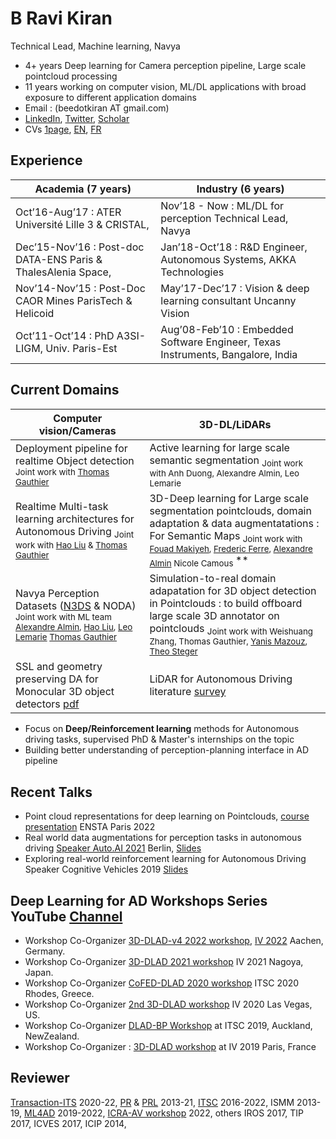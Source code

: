 # B Ravi Kiran
Technical Lead, Machine learning, Navya
- 4+ years Deep learning for Camera perception pipeline, Large scale pointcloud processing 
- 11 years working on computer vision, ML/DL applications with broad exposure to different application domains 
- Email : (beedotkiran AT gmail.com)
- [LinkedIn](https://www.linkedin.com/in/b-ravi-kiran-b246968/), [Twitter](https://twitter.com/beedotkiran), [Scholar](http://scholar.google.co.in/citations?user=qvXusvwAAAAJ)
- CVs [1page](https://beedotkiran.github.io/files/cvRaviKiran_1page.pdf), [EN](https://beedotkiran.github.io/files/cvRaviKiran.pdf), [FR](https://beedotkiran.github.io/files/cvRaviKiran_fr.pdf)

## Experience
| Academia (7 years)                                             	| Industry (6 years)                                                               	|
|---------------------------------------------------------------	|---------------------------------------------------------------------------------	|
| Oct’16-Aug’17 : ATER Université Lille 3 & CRISTAL,            	| Nov’18 - Now : ML/DL for perception Technical Lead, Navya                       	|
| Dec’15-Nov’16 : Post-doc DATA-ENS Paris & ThalesAlenia Space, 	| Jan’18-Oct’18 : R&D Engineer, Autonomous Systems, AKKA Technologies             	|
| Nov’14-Nov’15 : Post-Doc CAOR Mines ParisTech & Helicoid      	| May’17-Dec’17 : Vision & deep learning consultant Uncanny Vision                	|
| Oct’11-Oct’14 : PhD A3SI-LIGM, Univ. Paris-Est                	| Aug’08-Feb’10 : Embedded Software Engineer, Texas Instruments, Bangalore, India 	|

## Current Domains
| **Computer vision/Cameras**                                                                                                                                                                                                                                                                                                                                            	| **3D-DL/LiDARs**                                                                                                                                                                                                                                                                                                                                                  	|
|------------------------------------------------------------------------------------------------------------------------------------------------------------------------------------------------------------------------------------------------------------------------------------------------------------------------------------------------------------------------	|-------------------------------------------------------------------------------------------------------------------------------------------------------------------------------------------------------------------------------------------------------------------------------------------------------------------------------------------------------------------	|
| Deployment pipeline for realtime Object detection <sub>Joint work with [Thomas Gauthier](https://www.linkedin.com/in/thomas-gauthier-24a062110) </sub>                                                                                                                                                                                                                                                                                               	| Active learning for large scale semantic segmentation  <sub> Joint work with Anh Duong, Alexandre Almin, Leo Lemarie </sub>                                                                                                                                                                                                                        	|
| Realtime Multi-task learning architectures for Autonomous Driving   <sub>Joint work with [Hao Liu](https://www.linkedin.com/in/hao-l-7a4078159/) & [Thomas Gauthier](https://www.linkedin.com/in/thomas-gauthier-24a062110) </sub>                                                                                                                                     	| 3D-Deep learning for Large scale segmentation pointclouds, domain adaptation & data augmentatations : For Semantic Maps   <sub> Joint work with [Fouad Makiyeh](https://www.linkedin.com/in/fouad-makiyeh-561580159), [Frederic Ferre](https://www.linkedin.com/in/ferrefrederick/), [Alexandre Almin](https://www.linkedin.com/in/alexandre-almin-076aba105/) Nicole Camous </sub>** 	|
| Navya Perception Datasets ([N3DS](https://www.youtube.com/watch?v=5m6ALIs-s20) & NODA)   <sub> Joint work with ML team  [Alexandre Almin](https://www.linkedin.com/in/alexandre-almin-076aba105), [Hao Liu](https://www.linkedin.com/in/hao-l-7a4078159/), [Leo Lemarie](https://www.linkedin.com/in/l%C3%A9o-lemari%C3%A9-726776a6) [Thomas Gauthier](https://www.linkedin.com/in/thomas-gauthier-24a062110)  </sub> 	| Simulation-to-real domain adapatation for 3D object detection in Pointclouds : to build offboard large scale 3D annotator on pointclouds <sub> Joint work with Weishuang Zhang, Thomas Gauthier, [Yanis Mazouz](https://www.linkedin.com/in/yanis-mazouz), [Theo Steger](https://www.linkedin.com/in/steger-th%C3%A9o-41633997) </sub>                                                                                      	|
|SSL and geometry preserving DA for Monocular 3D object detectors [pdf](https://sslad2021.github.io/files/17.pdf) | LiDAR for Autonomous Driving literature  [survey](https://github.com/beedotkiran/Lidar_For_AD_references/blob/master/README.md)                  	|
- Focus on **Deep/Reinforcement learning** methods for Autonomous driving tasks, supervised PhD & Master's internships on the topic
- Building better understanding of perception-planning interface in AD pipeline


## Recent Talks
- Point cloud representations for deep learning on Pointclouds, [course presentation](Cours_ENSTA_PointcloudDL_Introduction.pdf) ENSTA Paris 2022
- Real world data augmentations for perception tasks in autonomous driving [Speaker Auto.AI 2021](https://www.auto-ai.eu/speaker) Berlin, [Slides](Navya_Auto_AI_Sept_2021.pdf)
- Exploring real-world reinforcement learning for Autonomous Driving Speaker Cognitive Vehicles 2019 [Slides](DRLAD_ExploringApplicationsTalk2019_CognitiveVehicles.pdf)

## Deep Learning for AD Workshops Series YouTube [Channel](https://www.youtube.com/channel/UCRJxcVElG-p_VgoqOiGe-Rw/videos)
- Workshop Co-Organizer [3D-DLAD-v4 2022 workshop](https://sites.google.com/view/3d-dlad-v4-iv2022/schedule), [IV 2022](https://iv2022.com/) Aachen, Germany.
- Workshop Co-Organizer [3D-DLAD 2021 workshop](https://sites.google.com/view/3d-dlad-v3-iv2021/home) IV 2021 Nagoya, Japan.
- Workshop Co-Organizer [CoFED-DLAD 2020 workshop](https://sites.google.com/view/cofed-dlad-2020/home) ITSC 2020 Rhodes, Greece.
- Workshop Co-Organizer [2nd 3D-DLAD workshop](https://sites.google.com/view/3d-dlad-v2-iv2020/home) IV 2020 Las Vegas, US.
- Workshop Co-Organizer [DLAD-BP Workshop](https://sites.google.com/view/dlad-bp-itsc2019/home) at ITSC 2019, Auckland, NewZealand.
- Workshop Co-Organizer : [3D-DLAD workshop](https://sites.google.com/view/dlad-bp-itsc2019/home) at IV 2019 Paris, France

## Reviewer
[Transaction-ITS](https://ieee-itss.org/pub/t-its/) 2020-22, [PR](https://www.journals.elsevier.com/pattern-recognition) & [PRL](https://www.journals.elsevier.com/pattern-recognition-letters) 2013-21, [ITSC](https://www.ieee-itsc2022.org/#/) 2016-2022, ISMM 2013-19, [ML4AD](https://ml4ad.github.io/) 2019-2022, [ICRA-AV workshop](https://www.icra2022av.org/) 2022, others
IROS 2017, TIP 2017, ICVES 2017, ICIP 2014,
